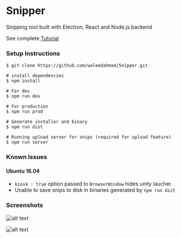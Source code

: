# Snipper
Snipping tool built with Electron, React and Node.js backend

See complete [Tutorial](https://quantizd.com/building-a-snipping-tool-with-electron-react-and-node-js/)
### Setup Instructions
```
$ git clone https://github.com/waleedahmad/Snipper.git

# install dependencies
$ npm install

# For dev
$ npm run dev

# For production
$ npm run prod

# Generate installer and binary
$ npm run dist

# Running upload server for snips (required for upload feature)
$ npm run server
```

### Known Issues
#### Ubuntu 16.04
* `kiosk : true` option passed to `BrowserWindow` hides unity laucher
* Unable to save snips to disk in binaries generated by `npm run dist` 

### Screenshots

![alt text](https://i.imgur.com/Ehe50To.jpg)

![alt text](https://i.imgur.com/7LQxDhB.png)



